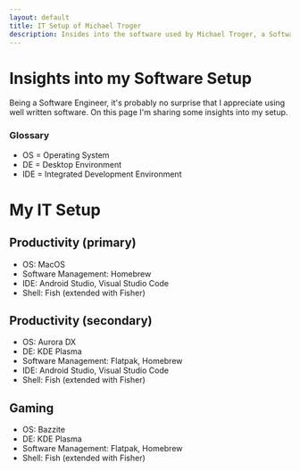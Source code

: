 ```yaml
---
layout: default
title: IT Setup of Michael Troger
description: Insides into the software used by Michael Troger, a Software Engineer. From productivity to gaming, from MacOS to Linux.
---
```

# Insights into my Software Setup
Being a Software Engineer, it's probably no surprise that I appreciate using well written software. On this page I'm sharing some insights into my setup.

### Glossary
- OS = Operating System
- DE = Desktop Environment
- IDE = Integrated Development Environment

# My IT Setup

## Productivity (primary)

- OS: MacOS
- Software Management: Homebrew
- IDE: Android Studio, Visual Studio Code
- Shell: Fish (extended with Fisher)

## Productivity (secondary)
- OS: Aurora DX
- DE: KDE Plasma
- Software Management: Flatpak, Homebrew
- IDE: Android Studio, Visual Studio Code
- Shell: Fish (extended with Fisher)

## Gaming
- OS: Bazzite
- DE: KDE Plasma
- Software Management: Flatpak, Homebrew
- Shell: Fish (extended with Fisher)

